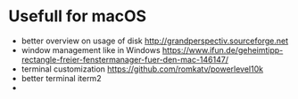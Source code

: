# Usefull for macOS

* better overview on usage of disk http://grandperspectiv.sourceforge.net
* window management like in Windows https://www.ifun.de/geheimtipp-rectangle-freier-fenstermanager-fuer-den-mac-146147/
* terminal customization https://github.com/romkatv/powerlevel10k
* better terminal iterm2
* 
